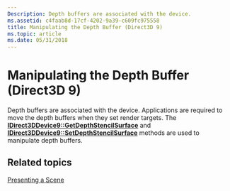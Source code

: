 ```yaml
---
Description: Depth buffers are associated with the device.
ms.assetid: c4faab8d-17cf-4202-9a39-c609fc975558
title: Manipulating the Depth Buffer (Direct3D 9)
ms.topic: article
ms.date: 05/31/2018
---
```


# Manipulating the Depth Buffer (Direct3D 9)

Depth buffers are associated with the device. Applications are required to move the depth buffers when they set render targets. The [**IDirect3DDevice9::GetDepthStencilSurface**](/windows/desktop/api) and [**IDirect3DDevice9::SetDepthStencilSurface**](https://msdn.microsoft.com/library/Bb174431(v=VS.85).aspx) methods are used to manipulate depth buffers.

## Related topics

<dl> <dt>

[Presenting a Scene](presenting-a-scene.md)
</dt> </dl>

 

 



